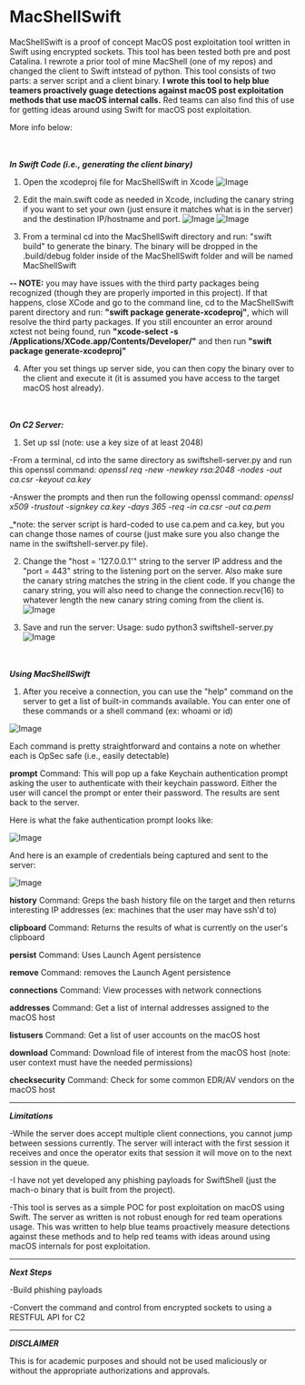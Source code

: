 # MacShellSwift

MacShellSwift is a proof of concept MacOS post exploitation tool written in Swift using encrypted sockets. This tool has been tested both pre and post Catalina. I rewrote a prior tool of mine MacShell (one of my repos) and changed the client to Swift intstead of python. This tool consists of two parts: a server script and a client binary. **I wrote this tool to help blue teamers proactively guage detections against macOS post exploitation methods that use macOS internal calls.** Red teams can also find this of use for getting ideas around using Swift for macOS post exploitation.

More info below:

<br><br>
**_In Swift Code (i.e., generating the client binary)_**
1. Open the xcodeproj file for MacShellSwift in Xcode
![Image](pica.jpg)

2. Edit the main.swift code as needed in Xcode, including the canary string if you want to set your own (just ensure it matches what is in the server) and the destination IP/hostname and port.
![Image](picb.jpg)
![Image](picba.jpg)

3. From a terminal cd into the MacShellSwift directory and run: "swift build" to generate the binary. The binary will be dropped in the .build/debug folder inside of the MacShellSwift folder and will be named MacShellSwift 

**-- NOTE:** you may have issues with the third party packages being recognized (though they are properly imported in this project). If that happens, close XCode and go to the command line, cd to the MacShellSwift parent directory and run: **"swift package generate-xcodeproj"**, which will resolve the third party packages. If you still encounter an error around xctest not being found, run **"xcode-select -s /Applications/XCode.app/Contents/Developer/"** and then run **"swift package generate-xcodeproj"**

4. After you set things up server side, you can then copy the binary over to the client and execute it (it is assumed you have access to the target macOS host already).


<br><br>
**_On C2 Server:_**

1. Set up ssl (note: use a key size of at least 2048)

-From a terminal, cd into the same directory as swiftshell-server.py and run this openssl command: _openssl req -new -newkey rsa:2048 -nodes -out ca.csr -keyout ca.key_

-Answer the prompts and then run the following openssl command: _openssl x509 -trustout -signkey ca.key -days 365 -req -in ca.csr -out ca.pem_

_*note: the server script is hard-coded to use ca.pem and ca.key, but you can change those names of course (just make sure you also change the name in the swiftshell-server.py file).

2. Change the "host = '127.0.0.1'" string to the server IP address and the "port = 443" string to the listening port on the server. Also make sure the canary string matches the string in the client code. If you change the canary string, you will also need to change the connection.recv(16) to whatever length the new canary string coming from the client is.
![Image](pic3.jpg)

3. Save and run the server:
Usage: sudo python3 swiftshell-server.py
![Image](pic4.jpg)


<br><br>
**_Using MacShellSwift_**

1. After you receive a connection, you can use the "help" command on the server to get a list of built-in commands available. You can enter one of these commands or a shell command (ex: whoami or id)

![Image](pic7.jpg)

Each command is pretty straightforward and contains a note on whether each is OpSec safe (i.e., easily detectable)

**prompt** Command: This will pop up a fake Keychain authentication prompt asking the user to authenticate with their keychain password. Either the user will cancel the prompt or enter their password. The results are sent back to the server.

Here is what the fake authentication prompt looks like:

![Image](pic8.png)

And here is an example of credentials being captured and sent to the server:

![Image](pic9.jpg)

**history** Command: Greps the bash history file on the target and then returns interesting IP addresses (ex: machines that the user may have ssh'd to)

**clipboard** Command: Returns the results of what is currently on the user's clipboard

**persist** Command: Uses Launch Agent persistence

**remove** Command: removes the Launch Agent persistence

**connections** Command: View processes with network connections

**addresses** Command: Get a list of internal addresses assigned to the macOS host

**listusers** Command: Get a list of user accounts on the macOS host

**download** Command: Download file of interest from the macOS host (note: user context must have the needed permissions)

**checksecurity** Command: Check for some common EDR/AV vendors on the macOS host

----------

**_Limitations_**

-While the server does accept multiple client connections, you cannot jump between sessions currently. The server will interact with the first session it receives and once the operator exits that session it will move on to the next session in the queue.

-I have not yet developed any phishing payloads for SwiftShell (just the mach-o binary that is built from the project).

-This tool is serves as a simple POC for post exploitation on macOS using Swift. The server as written is not robust enough for red team operations usage. This was written to help blue teams proactively measure detections against these methods and to help red teams with ideas around using macOS internals for post exploitation.

-----------

**_Next Steps_**

-Build phishing payloads

-Convert the command and control from encrypted sockets to using a RESTFUL API for C2

----------

**_DISCLAIMER_**

This is for academic purposes and should not be used maliciously or without the appropriate authorizations and approvals.

